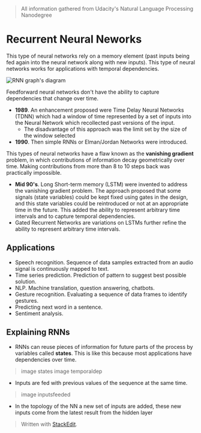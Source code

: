 > All information gathered from Udacity's Natural Language Processing Nanodegree

# Recurrent Neural Neworks

This type of neural networks rely on a memory element (past inputs being fed again into the neural network along with new inputs). This type of neural networks works for applications with temporal dependencies. 

![RNN graph's diagram](https://raw.githubusercontent.com/euphonie/study-notes/master/Computer%20Science/Theory/Natural%20Language%20Processing/rnn.png)

Feedforward neural networks don't have the ability to capture dependencies that change over time.

- **1989**. An enhancement proposed were Time Delay Neural Networks (TDNN) which had a window of time represented by a set of inputs into the Neural Network which recollected past versions of the input. 
	- The disadvantage of this approach was the limit set by the size of the window selected
- **1990**. Then simple RNNs or Elman/Jordan Networks were introduced.

This types of neural networks have a flaw known as the **vanishing gradient** problem, in which contributions of information decay geometrically over time. Making contributions from more than  8 to 10 steps back was practically impossible.

- **Mid 90's**. Long Short-term memory (LSTM) were invented to address the vanishing gradient problem. The approach proposed that some signals (state variables) could be kept fixed using gates in the design, and this state variables could be reintroduced or not at an appropriate time in the future. This added the ability to represent arbitrary time intervals and to capture temporal dependencies.
- Gated Recurrent Networks are variations on LSTMs further refine the ability to represent arbitrary time intervals.

## Applications

- Speech recognition. Sequence of data samples extracted from an audio signal is continuously mapped to text. 
- Time series prediction. Prediction of pattern to suggest best possible solution.
- NLP. Machine translation, question answering, chatbots.
- Gesture recognition. Evaluating a sequence of data frames to identify gestures.
- Predicting next word in a sentence.
- Sentiment analysis.

## Explaining RNNs

- RNNs can reuse pieces of information for future parts of the process by variables called **states**. This is like this because most applications have dependencies over time.

> image states
>image temporaldep

- Inputs are fed with previous values of the sequence at the same time.

> image inputsfeeded

- In the topology of the NN a new set of inputs are added, these new inputs come from the latest result from the hidden layer

> Written with [StackEdit](https://stackedit.io/).
<!--stackedit_data:
eyJoaXN0b3J5IjpbLTEyMjY0Mzk2NjksMjM4Mzg2MDEsLTQwND
QxODQ0LC00OTE5Mzg3NDYsLTExMDE0NTA5MDgsNDU4OTIwNDEz
LDEwODUwMDg3NjgsMTQwMjc1MjA1NywxOTg2Njc3NjQyLDEwMD
MwNjE3OTMsLTEwNTIzOTU1NjMsLTU5MzMxODUxNSw0NjcxMjAx
MzcsMTA5MTYyNjg3OSwtMzM5MzUyODI2LC0xMjEyODczMDQ2LD
EzMzU5NjQ4NDEsNDAyMDA5NTMxLC03NDc5MjcwNywyMDg4Nzg3
MTgxXX0=
-->